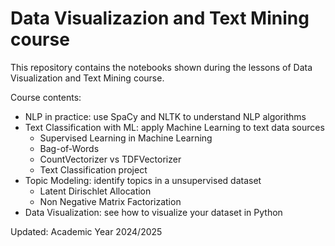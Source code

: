# Data Visualizazion and Text Mining course
This repository contains the notebooks shown during the lessons of Data Visualization and Text Mining course.

Course contents:
* NLP in practice: use SpaCy and NLTK to understand NLP algorithms
* Text Classification with ML: apply Machine Learning to text data sources
  * Supervised Learning in Machine Learning
  * Bag-of-Words
  * CountVectorizer vs TDFVectorizer
  * Text Classification project
* Topic Modeling: identify topics in a unsupervised dataset
  * Latent Dirischlet Allocation
  * Non Negative Matrix Factorization
* Data Visualization: see how to visualize your dataset in Python

Updated: Academic Year 2024/2025
